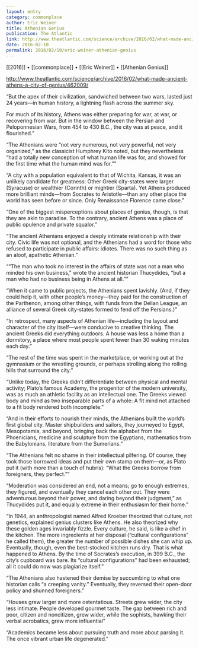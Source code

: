 ```yaml
---
layout: entry
category: commonplace
author: Eric Weiner
title: Athenian Genius
publication: The Atlantic
link: http://www.theatlantic.com/science/archive/2016/02/what-made-ancient-athens-a-city-of-genius/462009/
date: 2016-02-10
permalink: 2016/02/10/eric-weiner-athenian-genius
---
```


[[2016]] • [[commonplace]] • [[Eric Weiner]] • [[Athenian Genius]]

http://www.theatlantic.com/science/archive/2016/02/what-made-ancient-athens-a-city-of-genius/462009/

“But the apex of their civilization, sandwiched between two wars, lasted just 24 years—in human history, a lightning flash across the summer sky.

For much of its history, Athens was either preparing for war, at war, or recovering from war. But in the window between the Persian and Peloponnesian Wars, from 454 to 430 B.C., the city was at peace, and it flourished.”

“The Athenians were “not very numerous, not very powerful, not very organized,” as the classicist Humphrey Kito noted, but they nevertheless “had a totally new conception of what human life was for, and showed for the first time what the human mind was for.””

“A city with a population equivalent to that of Wichita, Kansas, it was an unlikely candidate for greatness: Other Greek city-states were larger (Syracuse) or wealthier (Corinth) or mightier (Sparta). Yet Athens produced more brilliant minds—from Socrates to Aristotle—than any other place the world has seen before or since. Only Renaissance Florence came close.”

“One of the biggest misperceptions about places of genius, though, is that they are akin to paradise. To the contrary, ancient Athens was a place of public opulence and private squalor.”

“The ancient Athenians enjoyed a deeply intimate relationship with their city. Civic life was not optional, and the Athenians had a word for those who refused to participate in public affairs: idiotes. There was no such thing as an aloof, apathetic Athenian.”

““The man who took no interest in the affairs of state was not a man who minded his own business,” wrote the ancient historian Thucydides, “but a man who had no business being in Athens at all.””

“When it came to public projects, the Athenians spent lavishly. (And, if they could help it, with other people’s money—they paid for the construction of the Parthenon, among other things, with funds from the Delian League, an alliance of several Greek city-states formed to fend off the Persians.)”

“In retrospect, many aspects of Athenian life—including the layout and character of the city itself—were conducive to creative thinking. The ancient Greeks did everything outdoors. A house was less a home than a dormitory, a place where most people spent fewer than 30 waking minutes each day.”

“The rest of the time was spent in the marketplace, or working out at the gymnasium or the wrestling grounds, or perhaps strolling along the rolling hills that surround the city.”

“Unlike today, the Greeks didn’t differentiate between physical and mental activity; Plato’s famous Academy, the progenitor of the modern university, was as much an athletic facility as an intellectual one. The Greeks viewed body and mind as two inseparable parts of a whole: A fit mind not attached to a fit body rendered both incomplete.”

“And in their efforts to nourish their minds, the Athenians built the world’s first global city. Master shipbuilders and sailors, they journeyed to Egypt, Mesopotamia, and beyond, bringing back the alphabet from the Phoenicians, medicine and sculpture from the Egyptians, mathematics from the Babylonians, literature from the Sumerians.”

“The Athenians felt no shame in their intellectual pilfering. Of course, they took those borrowed ideas and put their own stamp on them—or, as Plato put it (with more than a touch of hubris): “What the Greeks borrow from foreigners, they perfect.””

“Moderation was considered an end, not a means; go to enough extremes, they figured, and eventually they cancel each other out. They were adventurous beyond their power, and daring beyond their judgment,” as Thucydides put it, and equally extreme in their enthusiasm for their home.”

“In 1944, an anthropologist named Alfred Kroeber theorized that culture, not genetics, explained genius clusters like Athens. He also theorized why these golden ages invariably fizzle. Every culture, he said, is like a chef in the kitchen. The more ingredients at her disposal (“cultural configurations” he called them), the greater the number of possible dishes she can whip up. Eventually, though, even the best-stocked kitchen runs dry. That is what happened to Athens. By the time of Socrates’s execution, in 399 B.C., the city’s cupboard was bare. Its “cultural configurations” had been exhausted; all it could do now was plagiarize itself.”

“The Athenians also hastened their demise by succumbing to what one historian calls “a creeping vanity.” Eventually, they reversed their open-door policy and shunned foreigners.”

“Houses grew larger and more ostentatious. Streets grew wider, the city less intimate. People developed gourmet taste. The gap between rich and poor, citizen and noncitizen, grew wider, while the sophists, hawking their verbal acrobatics, grew more influential”

“Academics became less about pursuing truth and more about parsing it. The once vibrant urban life degenerated.”

